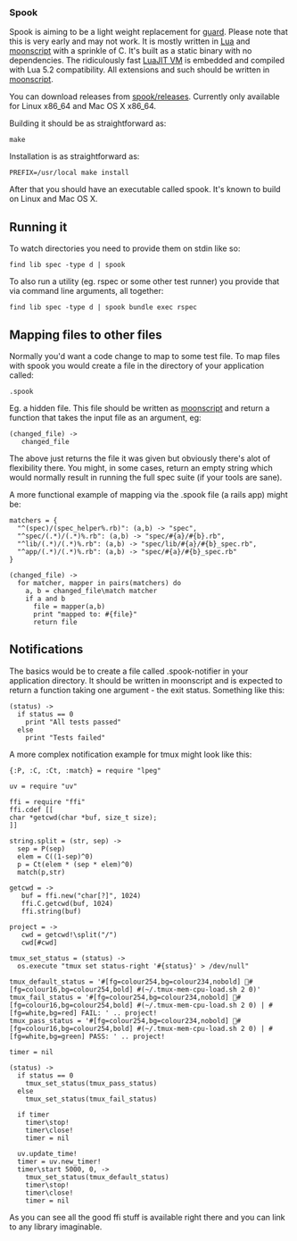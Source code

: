 ### Spook

Spook is aiming to be a light weight replacement for [guard](https://github.com/guard/guard). Please note that this is very early and may not work.
It is mostly written in [Lua](http://www.lua.org) and [moonscript](https://github.com/leafo/moonscript) with a sprinkle of C. It's built as a static
binary with no dependencies. The ridiculously fast [LuaJIT VM](http://luajit.org/) is embedded and compiled with Lua 5.2 compatibility. All extensions
and such should be written in [moonscript](https://github.com/leafo/moonscript).

You can download releases from [spook/releases](https://github.com/johnae/spook/releases). Currently only available for Linux x86_64 and Mac OS X x86_64.

Building it should be as straightforward as:

```
make
```

Installation is as straightforward as:

```
PREFIX=/usr/local make install
```

After that you should have an executable called spook. It's known to build on Linux and Mac OS X.

## Running it

To watch directories you need to provide them on stdin like so:

```
find lib spec -type d | spook
```

To also run a utility (eg. rspec or some other test runner) you provide that via command line arguments, all together:

```
find lib spec -type d | spook bundle exec rspec
```

## Mapping files to other files

Normally you'd want a code change to map to some test file. To map files with spook you would create a file in the directory of your application called:

```
.spook
```

Eg. a hidden file. This file should be written as [moonscript](https://github.com/leafo/moonscript) and return a function that takes the input file as an argument, eg:

```moonscript
(changed_file) ->
   changed_file
```

The above just returns the file it was given but obviously there's alot of flexibility there. You might, in some cases, return an empty string which would normally result in running the full spec suite (if your tools are sane).

A more functional example of mapping via the .spook file (a rails app) might be:

```moonscript
matchers = {
  "^(spec)/(spec_helper%.rb)": (a,b) -> "spec",
  "^spec/(.*)/(.*)%.rb": (a,b) -> "spec/#{a}/#{b}.rb",
  "^lib/(.*)/(.*)%.rb": (a,b) -> "spec/lib/#{a}/#{b}_spec.rb",
  "^app/(.*)/(.*)%.rb": (a,b) -> "spec/#{a}/#{b}_spec.rb"
}

(changed_file) ->
  for matcher, mapper in pairs(matchers) do
    a, b = changed_file\match matcher
    if a and b
      file = mapper(a,b)
      print "mapped to: #{file}"
      return file
```

## Notifications

The basics would be to create a file called .spook-notifier in your application directory. It should be written in
moonscript and is expected to return a function taking one argument - the exit status. Something like this:

```moonscript
(status) ->
  if status == 0
    print "All tests passed"
  else
    print "Tests failed"
```

A more complex notification example for tmux might look like this:

```moonscript
{:P, :C, :Ct, :match} = require "lpeg"

uv = require "uv"

ffi = require "ffi"
ffi.cdef [[
char *getcwd(char *buf, size_t size);
]]

string.split = (str, sep) ->
  sep = P(sep)
  elem = C((1-sep)^0)
  p = Ct(elem * (sep * elem)^0)
  match(p,str)

getcwd = ->
   buf = ffi.new("char[?]", 1024)
   ffi.C.getcwd(buf, 1024)
   ffi.string(buf)

project = ->
   cwd = getcwd!\split("/")
   cwd[#cwd]

tmux_set_status = (status) ->
  os.execute "tmux set status-right '#{status}' > /dev/null"

tmux_default_status = '#[fg=colour254,bg=colour234,nobold] #[fg=colour16,bg=colour254,bold] #(~/.tmux-mem-cpu-load.sh 2 0)'
tmux_fail_status = '#[fg=colour254,bg=colour234,nobold] #[fg=colour16,bg=colour254,bold] #(~/.tmux-mem-cpu-load.sh 2 0) | #[fg=white,bg=red] FAIL: ' .. project!
tmux_pass_status = '#[fg=colour254,bg=colour234,nobold] #[fg=colour16,bg=colour254,bold] #(~/.tmux-mem-cpu-load.sh 2 0) | #[fg=white,bg=green] PASS: ' .. project!

timer = nil

(status) ->
  if status == 0
    tmux_set_status(tmux_pass_status)
  else
    tmux_set_status(tmux_fail_status)

  if timer
    timer\stop!
    timer\close!
    timer = nil

  uv.update_time!
  timer = uv.new_timer!
  timer\start 5000, 0, ->
    tmux_set_status(tmux_default_status)
    timer\stop!
    timer\close!
    timer = nil
```

As you can see all the good ffi stuff is available right there and you can link to any library imaginable.

